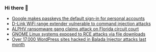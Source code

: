 ### Hi there 👋

<!--START_SECTION:feed-->
* [Google makes passkeys the default sign-in for personal accounts](https://www.bleepingcomputer.com/news/security/google-makes-passkeys-the-default-sign-in-for-personal-accounts/)
* [D-Link WiFi range extender vulnerable to command injection attacks](https://www.bleepingcomputer.com/news/security/d-link-wifi-range-extender-vulnerable-to-command-injection-attacks/)
* [ALPHV ransomware gang claims attack on Florida circuit court](https://www.bleepingcomputer.com/news/security/alphv-ransomware-gang-claims-attack-on-florida-circuit-court/)
* [GNOME Linux systems exposed to RCE attacks via file downloads](https://www.bleepingcomputer.com/news/security/gnome-linux-systems-exposed-to-rce-attacks-via-file-downloads/)
* [Over 17,000 WordPress sites hacked in Balada Injector attacks last month](https://www.bleepingcomputer.com/news/security/over-17-000-wordpress-sites-hacked-in-balada-injector-attacks-last-month/)
<!--END_SECTION:feed-->

<!--
**frankenk/frankenk** is a ✨ _special_ ✨ repository because its `README.md` (this file) appears on your GitHub profile.

Here are some ideas to get you started:

- 🔭 I’m currently working on ...
- 🌱 I’m currently learning ...
- 👯 I’m looking to collaborate on ...
- 🤔 I’m looking for help with ...
- 💬 Ask me about ...
- 📫 How to reach me: ...
- 😄 Pronouns: ...
- ⚡ Fun fact: ...
-->



